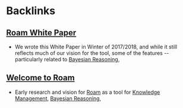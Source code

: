 
# Backlinks
## [Roam White Paper](<Roam White Paper.md>)
- We wrote this White Paper in Winter of 2017/2018, and while it still reflects much of our vision for the tool, some of the features -- particularly related to [Bayesian Reasoning](<Bayesian Reasoning.md>),

## [Welcome to Roam](<Welcome to Roam.md>)
- Early research and vision for [Roam](<Roam.md>) as a tool for [Knowledge Management](<Knowledge Management.md>), [Bayesian Reasoning](<Bayesian Reasoning.md>),

